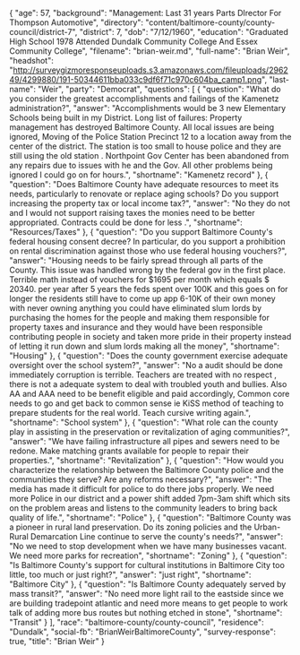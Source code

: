 {
  "age": 57,
  "background": "Management: Last 31 years Parts DIrector For Thompson Automotive",
  "directory": "content/baltimore-county/county-council/district-7",
  "district": 7,
  "dob": "7/12/1960",
  "education": "Graduated High School 1978 Attended Dundalk Community College And Essex Community College",
  "filename": "brian-weir.md",
  "full-name": "Brian Weir",
  "headshot": "http://surveygizmoresponseuploads.s3.amazonaws.com/fileuploads/296249/4299880/191-50344611bba033c9df6f71c970c604ba_camp1.png",
  "last-name": "Weir",
  "party": "Democrat",
  "questions": [
    {
      "question": "What do you consider the greatest accomplishments and failings of the Kamenetz administration?",
      "answer": "Accomplishments would be 3 new Elementary Schools being built in my District. Long list of failures: Property management has destroyed Baltimore County. All local issues are being ignored, Moving of the Police Station Precinct 12 to a location away from the center of the district. The station is too small to house police and they are still using the old station . Northpoint Gov Center has been abandoned from any repairs due to issues with he and the Gov. All other problems being ignored I could go on for hours.",
      "shortname": "Kamenetz record"
    },
    {
      "question": "Does Baltimore County have adequate resources to meet its needs, particularly to renovate or replace aging schools? Do you support increasing the property tax or local income tax?",
      "answer": "No they do not and I would not support raising taxes the monies need to be better appropriated. Contracts could be done for less .",
      "shortname": "Resources/Taxes"
    },
    {
      "question": "Do you support Baltimore County's federal housing consent decree? In particular, do you support a prohibition on rental discrimination against those who use federal housing vouchers?",
      "answer": "Housing needs to be fairly spread through all parts of the County. This issue was handled wrong by the federal gov in the first place. Terrible math instead of vouchers for $1695 per month which equals $ 20340. per year after 5 years the feds spent over 100K and this goes on for longer the residents still have to come up app 6-10K of their own money with never owning anything you could have eliminated slum lords by purchasing the homes for the people and making them responsible for property taxes and insurance and they would have been responsible contributing people in society and taken more pride in their property instead of letting it run down and slum lords making all the money",
      "shortname": "Housing"
    },
    {
      "question": "Does the county government exercise adequate oversight over the school system?",
      "answer": "No a audit should be done immediately corruption is terrible. Teachers are treated with no respect , there is not a adequate system to deal with troubled youth and bullies. Also AA and AAA need to be benefit eligible and paid accordingly, Common core needs to go and get back to common sense ie KiSS method of teaching to prepare students for the real world. Teach cursive writing again.",
      "shortname": "School system"
    },
    {
      "question": "What role can the county play in assisting in the preservation or revitalization of aging communities?",
      "answer": "We have failing infrastructure all pipes and sewers need to be redone. Make matching grants available for people to repair their properties.",
      "shortname": "Revitalization"
    },
    {
      "question": "How would you characterize the relationship between the Baltimore County police and the communities they serve? Are any reforms necessary?",
      "answer": "The media has made it difficult for police to do there jobs properly. We need more Police in our district and a power shift added 7pm-3am shift which sits on the problem areas and listens to the community leaders to bring back quality of life.",
      "shortname": "Police"
    },
    {
      "question": "Baltimore County was a pioneer in rural land preservation. Do its zoning policies and the Urban-Rural Demarcation Line continue to serve the county's needs?",
      "answer": "No we need to stop development when we have many businesses vacant. We need more parks for recreation",
      "shortname": "Zoning"
    },
    {
      "question": "Is Baltimore County's support for cultural institutions in Baltimore City too little, too much or just right?",
      "answer": "just right",
      "shortname": "Baltimore City"
    },
    {
      "question": "Is Baltimore County adequately served by mass transit?",
      "answer": "No need more light rail to the eastside since we are building tradepoint atlantic and need more means to get people to work talk of adding more bus routes but nothing etched in stone",
      "shortname": "Transit"
    }
  ],
  "race": "baltimore-county/county-council",
  "residence": "Dundalk",
  "social-fb": "BrianWeirBaltimoreCounty",
  "survey-response": true,
  "title": "Brian Weir"
}
